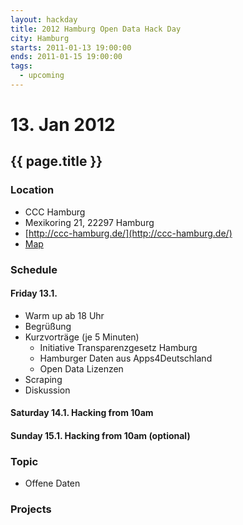 ```yaml
---
layout: hackday
title: 2012 Hamburg Open Data Hack Day
city: Hamburg
starts: 2011-01-13 19:00:00
ends: 2011-01-15 19:00:00
tags:
  - upcoming
---
```

# 13. Jan 2012
## {{ page.title }}

### Location
- CCC Hamburg
- Mexikoring 21, 22297 Hamburg
- [http://ccc-hamburg.de/](http://ccc-hamburg.de/)
- [Map](http://maps.google.de/maps?q=Mexikoring+21,+22297+Hamburg&hl=de&sll=53.624281,10.025368&sspn=0.11484,0.220757&vpsrc=0&hnear=Mexikoring+21,+Winterhude+22297+Hamburg&t=m&z=16)

### Schedule
#### Friday 13.1.
*  Warm up ab  18 Uhr
*  Begrüßung
* Kurzvorträge (je 5 Minuten)
  * Initiative Transparenzgesetz Hamburg
  * Hamburger Daten aus Apps4Deutschland
  * Open Data Lizenzen
 * Scraping
* Diskussion

#### Saturday 14.1. Hacking from 10am
#### Sunday 15.1. Hacking from 10am (optional) 

### Topic
* Offene Daten 



### Projects
